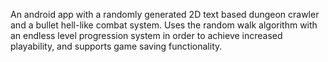 An android app with a randomly generated 2D text based dungeon crawler and a bullet hell-like combat system.
Uses the random walk algorithm with an endless level progression system in order to achieve increased playability, and supports game saving functionality.